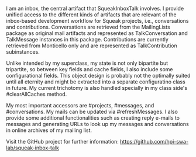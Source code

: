 I am an inbox, the central artifact that SqueakInboxTalk involves. I provide unified access to the different kinds of artifacts that are relevant of the inbox-based development workflow for Squeak projects, i.e., conversations and contributions. Conversations are retrieved from the MailingLists package as original mail artifacts and represented as TalkConversation and TalkMessage instances in this package. Contributions are currently retrieved from Monticello only and are represented as TalkContribution subinstances.

Unlike intended by my superclass, my state is not only bipartite but tripartite, so between key fields and cache fields, I also include some configurational fields. This object design is probably not the optimally suited until all eternity and might be extracted into a separate configuratino class in future. My current trichotomy is also handled specially in my class side's #clearAllCaches method.

My most important accessors are #projects, #messages, and #conversations. My mails can be updated via #refreshMessages. I also provide some additional functionalities such as creating reply e-mails to messages and generating URLs to look up my messages and conversations in online archives of my mailing list.

Visit the GitHub project for further information: <https://github.com/hpi-swa-lab/squeak-inbox-talk>